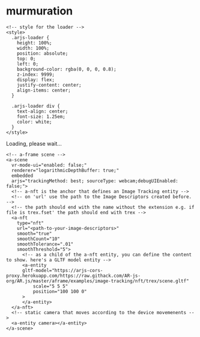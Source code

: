 # murmuration

<!DOCTYPE html>
<html>
  <head>
    <meta charset="utf-8" />
    <meta http-equiv="X-UA-Compatible" content="IE=edge" />
    <title>Image based tracking AR.js demo</title>
    <!-- import aframe and then ar.js with image tracking / location based features -->
    <script src="https://aframe.io/releases/1.0.4/aframe.min.js"></script>
    <script src="https://raw.githack.com/AR-js-org/AR.js/master/aframe/build/aframe-ar-nft.js"></script>

    <!-- style for the loader -->
    <style>
      .arjs-loader {
        height: 100%;
        width: 100%;
        position: absolute;
        top: 0;
        left: 0;
        background-color: rgba(0, 0, 0, 0.8);
        z-index: 9999;
        display: flex;
        justify-content: center;
        align-items: center;
      }

      .arjs-loader div {
        text-align: center;
        font-size: 1.25em;
        color: white;
      }
    </style>
  </head>

  <body style="margin : 0px; overflow: hidden;">
    <!-- minimal loader shown until image descriptors are loaded. Loading may take a while according to the device computational power -->
    <div class="arjs-loader">
      <div>Loading, please wait...</div>
    </div>

    <!-- a-frame scene -->
    <a-scene
      vr-mode-ui="enabled: false;"
      renderer="logarithmicDepthBuffer: true;"
      embedded
      arjs="trackingMethod: best; sourceType: webcam;debugUIEnabled: false;">
      <!-- a-nft is the anchor that defines an Image Tracking entity -->
      <!-- on 'url' use the path to the Image Descriptors created before. -->
      <!-- the path should end with the name without the extension e.g. if file is trex.fset' the path should end with trex -->
      <a-nft
        type="nft"
        url="<path-to-your-image-descriptors>"
        smooth="true"
        smoothCount="10"
        smoothTolerance=".01"
        smoothThreshold="5">
          <!-- as a child of the a-nft entity, you can define the content to show. here's a GLTF model entity -->
          <a-entity
          gltf-model="https://arjs-cors-proxy.herokuapp.com/https://raw.githack.com/AR-js-org/AR.js/master/aframe/examples/image-tracking/nft/trex/scene.gltf"
              scale="5 5 5"
              position="100 100 0"
          >
          </a-entity>
      </a-nft>
      <!-- static camera that moves according to the device movemenents -->
      <a-entity camera></a-entity>
    </a-scene>
  </body>
</html>
